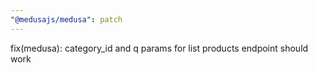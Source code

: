 ```yaml
---
"@medusajs/medusa": patch
---
```


fix(medusa): category_id and q params for list products endpoint should work
